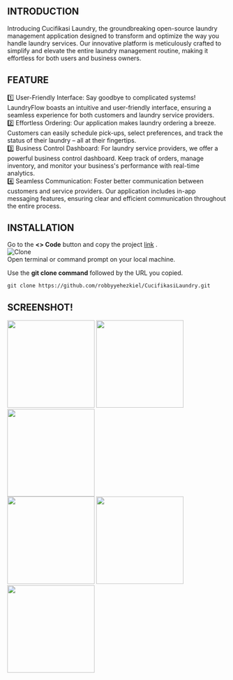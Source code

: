 ## INTRODUCTION
Introducing Cucifikasi Laundry, the groundbreaking open-source laundry management application designed to transform and optimize the way you handle laundry services. Our innovative platform is meticulously crafted to simplify and elevate the entire laundry management routine, making it effortless for both users and business owners.

## FEATURE
1️⃣ User-Friendly Interface: Say goodbye to complicated systems! LaundryFlow boasts an intuitive and user-friendly interface, ensuring a seamless experience for both customers and laundry service providers.<br>
2️⃣ Effortless Ordering: Our application makes laundry ordering a breeze. Customers can easily schedule pick-ups, select preferences, and track the status of their laundry – all at their fingertips.<br>
3️⃣ Business Control Dashboard: For laundry service providers, we offer a powerful business control dashboard. Keep track of orders, manage inventory, and monitor your business's performance with real-time analytics.<br>
4️⃣ Seamless Communication: Foster better communication between customers and service providers. Our application includes in-app messaging features, ensuring clear and efficient communication throughout the entire process.

## INSTALLATION
Go to the **<> Code** button and copy the project [link](https://github.com/robbyyehezkiel/CucifikasiLaundry) . <br>
![Clone](https://github.com/robbyyehezkiel/Cucifikasi-Laundry/assets/107051384/dba23390-de1e-47a8-9cfa-5a562a364e9f)<br>
Open terminal or command prompt on your local machine. <br>

Use the **git clone command** followed by the URL you copied.
```
git clone https://github.com/robbyyehezkiel/CucifikasiLaundry.git
```
## SCREENSHOT!
<img src="https://github.com/robbyyehezkiel/Cucifikasi-Laundry/assets/107051384/d1ad28eb-48d7-45a5-a6da-0f873fc03eae" width="200" />
<img src="https://github.com/robbyyehezkiel/Cucifikasi-Laundry/assets/107051384/9a4965d6-d5cf-4b9f-8015-7a6987cb743b" width="200" />
<img src="https://github.com/robbyyehezkiel/Cucifikasi-Laundry/assets/107051384/75822451-1d0f-4bbc-a591-acf54c9daa40" width="200" />
<br>
<img src="https://github.com/robbyyehezkiel/Cucifikasi-Laundry/assets/107051384/c546cfc6-3dfd-48d2-9ce6-7de4f80165b7" width="200" />
<img src="https://github.com/robbyyehezkiel/Cucifikasi-Laundry/assets/107051384/5ddb388e-4db9-4e31-b9ac-4885f632bbc3" width="200" />
<img src="https://github.com/robbyyehezkiel/Cucifikasi-Laundry/assets/107051384/51689f89-2b0d-4332-914d-84d4cfd1a80f" width="200" />
